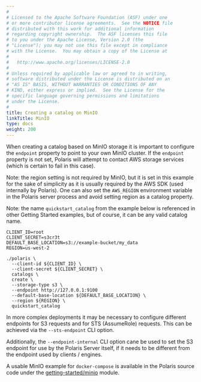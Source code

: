 ```yaml
---
#
# Licensed to the Apache Software Foundation (ASF) under one
# or more contributor license agreements.  See the NOTICE file
# distributed with this work for additional information
# regarding copyright ownership.  The ASF licenses this file
# to you under the Apache License, Version 2.0 (the
# "License"); you may not use this file except in compliance
# with the License.  You may obtain a copy of the License at
#
#   http://www.apache.org/licenses/LICENSE-2.0
#
# Unless required by applicable law or agreed to in writing,
# software distributed under the License is distributed on an
# "AS IS" BASIS, WITHOUT WARRANTIES OR CONDITIONS OF ANY
# KIND, either express or implied.  See the License for the
# specific language governing permissions and limitations
# under the License.
#
title: Creating a catalog on MinIO
linkTitle: MinIO
type: docs
weight: 200
---
```


When creating a catalog based on MinIO storage it is important to configure the `endpoint` property to point
to your own MinIO cluster. If the `endpoint` property is not set, Polaris will attempt to contact AWS
storage services (which is certain to fail in this case).

Note: the region setting is not required by MinIO, but it is set in this example for the sake of
simplicity as it is usually required by the AWS SDK (used internally by Polaris). One can also 
set the `AWS_REGION` environment variable in the Polaris server process and avoid setting region
as a catalog property.

Note: the name `quickstart_catalog` from the example below is referenced in other Getting Started examples,
but of course, it can be any valid catalog name.

```shell
CLIENT_ID=root
CLIENT_SECRET=s3cr3t
DEFAULT_BASE_LOCATION=s3://example-bucket/my_data
REGION=us-west-2

./polaris \
  --client-id ${CLIENT_ID} \
  --client-secret ${CLIENT_SECRET} \
  catalogs \
  create \
  --storage-type s3 \
  --endpoint http://127.0.0.1:9100
  --default-base-location ${DEFAULT_BASE_LOCATION} \
  --region ${REGION} \
  quickstart_catalog
```

In more complex deployments it may be necessary to configure different endpoints for S3 requests
and for STS (AssumeRole) requests. This can be achieved via the `--sts-endpoint` CLI option.

Additionally, the `--endpoint-internal` CLI option cane be used to set the S3 endpoint for use by
the Polaris Server itself, if it needs to be different from the endpoint used by clients / engines.

A usable MinIO example for `docker-compose` is available in the Polaris source code under the
[getting-started/minio](https://github.com/apache/polaris/tree/main/getting-started/minio) module.
